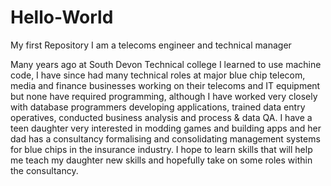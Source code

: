 # Hello-World
My first Repository
I am a telecoms engineer and technical manager

Many years ago at South Devon Technical college I learned to use machine code, I have since had many technical roles at major blue chip telecom, media and finance businesses working on their telecoms and IT equipment but none have required programming, although I have worked very closely with database programmers developing applications, trained data entry operatives, conducted business analysis and process & data QA. I have a teen daughter very interested in modding games and building apps and her dad has a consultancy formalising and consolidating management systems for blue chips in the insurance industry. I hope to learn skills that will help me teach my daughter new skills and hopefully take on some roles within the consultancy.
